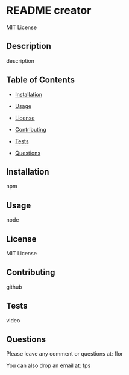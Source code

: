 # README creator 

    
 MIT License 

    
 ## Description 

 description

    
 ## Table of Contents 

    
 - [Installation](#installation)

    
 - [Usage](#usage)

    
 - [License](#license)

    
 - [Contributing](#contributing)

    
 - [Tests](#tests)

    
 - [Questions](#questions)

    
 ## Installation 

 npm

    
 ## Usage 

 node

    
 ## License 

 MIT License 

    
 ## Contributing 

 github

    
 ## Tests 

 video

    
 ## Questions 

    
 Please leave any comment or questions at: flor

    
 You can also drop an email at: fps